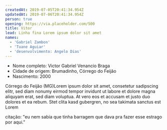 ```yaml
---
createdAt: 2019-07-05T20:41:34.954Z
updatedAt: 2019-07-06T20:41:34.954Z
person: true
opening: https://via.placeholder.com/500
title: Vitor
lead: Linha fina Lorem ipsum dolor sit amet
names:
  - 'Gabriel Zambon'
  - 'Tuane Aguiar'
  - 'desenvolvimento: Angelo Dias'
---
```


<div class="infos">

- Nome completo: Victor Gabriel Venancio Braga
- Cidade de origem: Brumadinho, Córrego do Feijão
- Nascimento: 2000

</div>

<span class="location">Córrego do Feijão (MG)</span>Lorem ipsum dolor sit amet, consetetur sadipscing elitr, sed diam nonumy eirmod tempor invidunt ut labore et dolore magna aliquyam erat, sed diam voluptua. At vero eos et accusam et justo duo dolores et ea rebum. Stet clita kasd gubergren, no sea takimata sanctus est Lorem

<div class="video" title="Título descritivo do vídeo para acessibilidade" data-video="zeKT_YFuU0o"></div>

citação: "eu nem sabia que tinha barragem que dava pra fazer esse estrago por aqui."